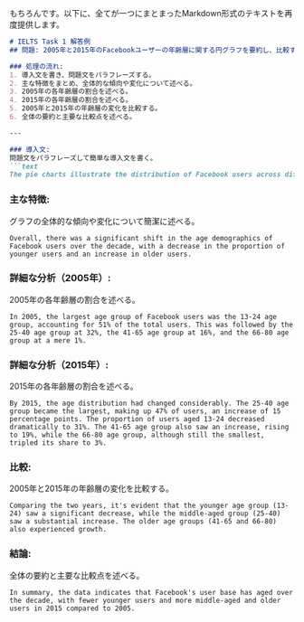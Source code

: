もちろんです。以下に、全てが一つにまとまったMarkdown形式のテキストを再度提供します。

```markdown
# IELTS Task 1 解答例
## 問題: 2005年と2015年のFacebookユーザーの年齢層に関する円グラフを要約し、比較する

### 処理の流れ:
1. 導入文を書き、問題文をパラフレーズする。
2. 主な特徴をまとめ、全体的な傾向や変化について述べる。
3. 2005年の各年齢層の割合を述べる。
4. 2015年の各年齢層の割合を述べる。
5. 2005年と2015年の年齢層の変化を比較する。
6. 全体の要約と主要な比較点を述べる。

---

### 導入文:
問題文をパラフレーズして簡単な導入文を書く。
```text
The pie charts illustrate the distribution of Facebook users across different age groups in 2005 and 2015.
```

### 主な特徴:
グラフの全体的な傾向や変化について簡潔に述べる。
```text
Overall, there was a significant shift in the age demographics of Facebook users over the decade, with a decrease in the proportion of younger users and an increase in older users.
```

### 詳細な分析（2005年）:
2005年の各年齢層の割合を述べる。
```text
In 2005, the largest age group of Facebook users was the 13-24 age group, accounting for 51% of the total users. This was followed by the 25-40 age group at 32%, the 41-65 age group at 16%, and the 66-80 age group at a mere 1%.
```

### 詳細な分析（2015年）:
2015年の各年齢層の割合を述べる。
```text
By 2015, the age distribution had changed considerably. The 25-40 age group became the largest, making up 47% of users, an increase of 15 percentage points. The proportion of users aged 13-24 decreased dramatically to 31%. The 41-65 age group also saw an increase, rising to 19%, while the 66-80 age group, although still the smallest, tripled its share to 3%.
```

### 比較:
2005年と2015年の年齢層の変化を比較する。
```text
Comparing the two years, it's evident that the younger age group (13-24) saw a significant decrease, while the middle-aged group (25-40) saw a substantial increase. The older age groups (41-65 and 66-80) also experienced growth.
```

### 結論:
全体の要約と主要な比較点を述べる。
```text
In summary, the data indicates that Facebook's user base has aged over the decade, with fewer younger users and more middle-aged and older users in 2015 compared to 2005.
```
```
